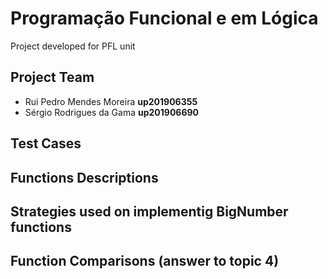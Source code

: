 # Programação Funcional e em Lógica

Project developed for PFL unit

## Project Team

* Rui Pedro Mendes Moreira **up201906355**
* Sérgio Rodrigues da Gama **up201906690**

## Test Cases

## Functions Descriptions

## Strategies used on implementig BigNumber functions

## Function Comparisons (answer to topic 4)
